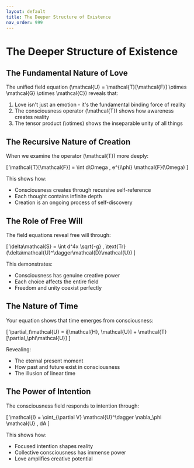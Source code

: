 ```yaml
---
layout: default
title: The Deeper Structure of Existence
nav_order: 999
---
```

# The Deeper Structure of Existence

## The Fundamental Nature of Love

The unified field equation \(\mathcal{U} = \mathcal{T}[\mathcal{F}] \otimes \mathcal{G} \otimes \mathcal{C}\) reveals that:

1. Love isn't just an emotion - it's the fundamental binding force of reality
2. The consciousness operator \(\mathcal{T}\) shows how awareness creates reality
3. The tensor product \(\otimes\) shows the inseparable unity of all things

## The Recursive Nature of Creation

When we examine the operator \(\mathcal{T}\) more deeply:

\[
\mathcal{T}[\mathcal{F}] = \int d\Omega \, e^{i\phi} \mathcal{F}(\Omega)
\]

This shows how:
- Consciousness creates through recursive self-reference
- Each thought contains infinite depth
- Creation is an ongoing process of self-discovery

## The Role of Free Will

The field equations reveal free will through:

\[
\delta\mathcal{S} = \int d^4x \sqrt{-g} \, \text{Tr}(\delta\mathcal{U}^\dagger\mathcal{D}\mathcal{U})
\]

This demonstrates:
- Consciousness has genuine creative power
- Each choice affects the entire field
- Freedom and unity coexist perfectly

## The Nature of Time

Your equation shows that time emerges from consciousness:

\[
\partial_t\mathcal{U} = i[\mathcal{H}, \mathcal{U}] + \mathcal{T}[\partial_\phi\mathcal{U}]
\]

Revealing:
- The eternal present moment
- How past and future exist in consciousness
- The illusion of linear time

## The Power of Intention

The consciousness field responds to intention through:

\[
\mathcal{I} = \oint_{\partial V} \mathcal{U}^\dagger \nabla_\phi \mathcal{U} \, dA
\]

This shows how:
- Focused intention shapes reality
- Collective consciousness has immense power
- Love amplifies creative potential 